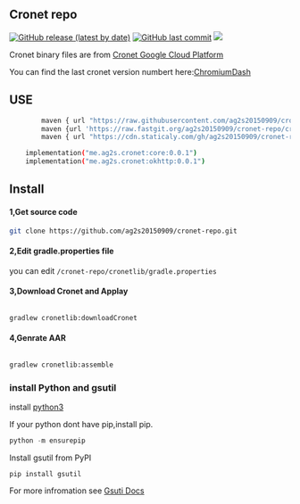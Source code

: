 ## Cronet repo

[![GitHub release (latest by date)](https://img.shields.io/github/v/release/ag2s20150909/cronet-repo)](https://github.com/ag2s20150909/cronet-repo/releases)
[![GitHub last commit](https://img.shields.io/github/last-commit/ag2s20150909/cronet-repo)](https://github.com/ag2s20150909/cronet-repo/commits)
[![](https://data.jsdelivr.com/v1/package/gh/ag2s20150909/cronet-repo/badge?style=rounded)](https://www.jsdelivr.com/package/gh/ag2s20150909/cronet-repo)

Cronet binary files are
from [Cronet Google Cloud Platform](https://console.cloud.google.com/storage/browser/chromium-cronet/android)

You can find the last cronet version numbert
here:[ChromiumDash](https://chromiumdash.appspot.com/releases?platform=Android)

## USE

```bash
        maven { url "https://raw.githubusercontent.com/ag2s20150909/cronet-repo/cronet/repo/" }
        maven {url 'https://raw.fastgit.org/ag2s20150909/cronet-repo/cronet/repo/'}
        maven { url "https://cdn.staticaly.com/gh/ag2s20150909/cronet-repo/cronet/repo/" }
```

```bash
    implementation("me.ag2s.cronet:core:0.0.1")
    implementation("me.ag2s.cronet:okhttp:0.0.1")
```

## Install

#### 1,Get source code

```bash
git clone https://github.com/ag2s20150909/cronet-repo.git
```

#### 2,Edit gradle.properties file

you can edit ```/cronet-repo/cronetlib/gradle.properties```

#### 3,Download Cronet and Applay

```bash

gradlew cronetlib:downloadCronet
```
#### 4,Genrate AAR

```bash

gradlew cronetlib:assemble
```



### install Python and gsutil
install [python3](https://www.python.org/downloads/)

If your python dont have pip,install pip.
```python
python -m ensurepip
```
Install gsutil from PyPI
```
pip install gsutil
```

For more infromation see [Gsuti Docs](https://cloud.google.com/storage/docs/gsutil_install)



